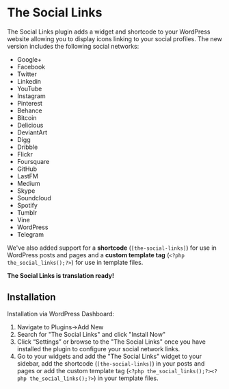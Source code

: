 # The Social Links

The Social Links plugin adds a widget and shortcode to your WordPress website allowing you to display icons linking to your social profiles. The new version includes the following social networks:

* Google+
* Facebook
* Twitter
* Linkedin
* YouTube
* Instagram
* Pinterest
* Behance
* Bitcoin
* Delicious
* DeviantArt
* Digg
* Dribble
* Flickr
* Foursquare
* GitHub
* LastFM
* Medium
* Skype
* Soundcloud
* Spotify
* Tumblr
* Vine
* WordPress
* Telegram

We've also added support for a **shortcode** (`[the-social-links]`) for use in WordPress posts and pages and a **custom template tag** (`<?php the_social_links();?>`) for use in template files.

**The Social Links is translation ready!**

## Installation

Installation via WordPress Dashboard:

1. Navigate to Plugins->Add New
2. Search for "The Social Links" and click "Install Now"
3. Click “Settings” or browse to the "The Social Links" once you have installed the plugin to configure your social network links.
4. Go to your widgets and add the "The Social Links" widget to your sidebar, add the shortcode (`[the-social-links]`) in your posts and pages or add the custom template tag (`<?php the_social_links();?><?php the_social_links();?>`) in your template files.
